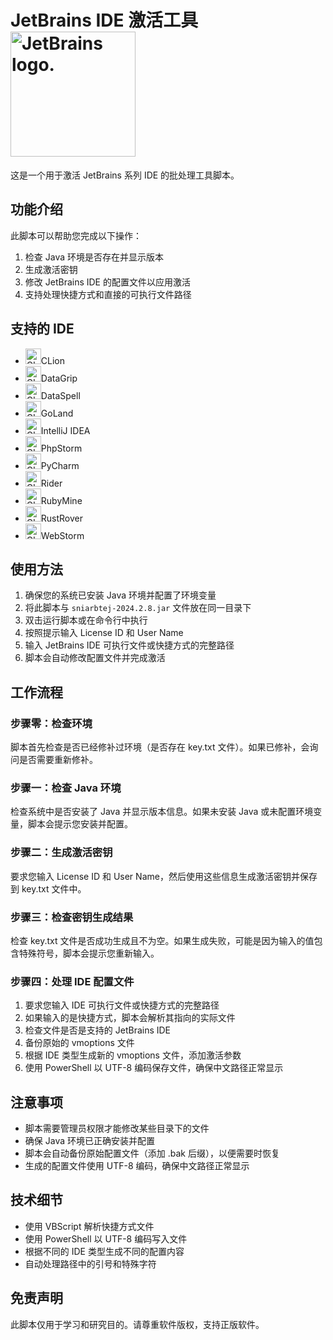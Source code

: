 # JetBrains IDE 激活工具  <img src="https://resources.jetbrains.com.cn/storage/products/company/brand/logos/jetbrains.svg" width="200" alt="JetBrains logo.">

这是一个用于激活 JetBrains 系列 IDE 的批处理工具脚本。

## 功能介绍

此脚本可以帮助您完成以下操作：

1. 检查 Java 环境是否存在并显示版本
2. 生成激活密钥
3. 修改 JetBrains IDE 的配置文件以应用激活
4. 支持处理快捷方式和直接的可执行文件路径

## 支持的 IDE

- <img src="https://resources.jetbrains.com.cn/storage/products/company/brand/logos/CLion_icon.svg" width="25" alt="CLion logo.">CLion
- <img src="https://resources.jetbrains.com.cn/storage/products/company/brand/logos/DataGrip_icon.svg" width="25" alt="CLion logo.">DataGrip
- <img src="https://resources.jetbrains.com.cn/storage/products/company/brand/logos/DataSpell_icon.svg" width="25" alt="CLion logo.">DataSpell
- <img src="https://resources.jetbrains.com.cn/storage/products/company/brand/logos/GoLand_icon.svg" width="25" alt="CLion logo.">GoLand
- <img src="https://resources.jetbrains.com.cn/storage/products/company/brand/logos/IntelliJ_IDEA_icon.svg" width="25" alt="CLion logo.">IntelliJ IDEA
- <img src="https://resources.jetbrains.com.cn/storage/products/company/brand/logos/PhpStorm_icon.svg" width="25" alt="CLion logo.">PhpStorm
- <img src="https://resources.jetbrains.com.cn/storage/products/company/brand/logos/PyCharm_icon.svg" width="25" alt="CLion logo.">PyCharm
- <img src="https://resources.jetbrains.com.cn/storage/products/company/brand/logos/Rider_icon.svg" width="25" alt="CLion logo.">Rider
- <img src="https://resources.jetbrains.com.cn/storage/products/company/brand/logos/RubyMine_icon.svg" width="25" alt="CLion logo.">RubyMine
- <img src="https://resources.jetbrains.com.cn/storage/products/company/brand/logos/RustRover_icon.svg" width="25" alt="CLion logo.">RustRover
- <img src="https://resources.jetbrains.com.cn/storage/products/company/brand/logos/WebStorm_icon.svg" width="25" alt="CLion logo.">WebStorm

## 使用方法

1. 确保您的系统已安装 Java 环境并配置了环境变量
2. 将此脚本与 `sniarbtej-2024.2.8.jar` 文件放在同一目录下
3. 双击运行脚本或在命令行中执行
4. 按照提示输入 License ID 和 User Name
5. 输入 JetBrains IDE 可执行文件或快捷方式的完整路径
6. 脚本会自动修改配置文件并完成激活

## 工作流程

### 步骤零：检查环境

脚本首先检查是否已经修补过环境（是否存在 key.txt 文件）。如果已修补，会询问是否需要重新修补。

### 步骤一：检查 Java 环境

检查系统中是否安装了 Java 并显示版本信息。如果未安装 Java 或未配置环境变量，脚本会提示您安装并配置。

### 步骤二：生成激活密钥

要求您输入 License ID 和 User Name，然后使用这些信息生成激活密钥并保存到 key.txt 文件中。

### 步骤三：检查密钥生成结果

检查 key.txt 文件是否成功生成且不为空。如果生成失败，可能是因为输入的值包含特殊符号，脚本会提示您重新输入。

### 步骤四：处理 IDE 配置文件

1. 要求您输入 IDE 可执行文件或快捷方式的完整路径
2. 如果输入的是快捷方式，脚本会解析其指向的实际文件
3. 检查文件是否是支持的 JetBrains IDE
4. 备份原始的 vmoptions 文件
5. 根据 IDE 类型生成新的 vmoptions 文件，添加激活参数
6. 使用 PowerShell 以 UTF-8 编码保存文件，确保中文路径正常显示

## 注意事项

- 脚本需要管理员权限才能修改某些目录下的文件
- 确保 Java 环境已正确安装并配置
- 脚本会自动备份原始配置文件（添加 .bak 后缀），以便需要时恢复
- 生成的配置文件使用 UTF-8 编码，确保中文路径正常显示

## 技术细节

- 使用 VBScript 解析快捷方式文件
- 使用 PowerShell 以 UTF-8 编码写入文件 
- 根据不同的 IDE 类型生成不同的配置内容
- 自动处理路径中的引号和特殊字符

## 免责声明

此脚本仅用于学习和研究目的。请尊重软件版权，支持正版软件。

